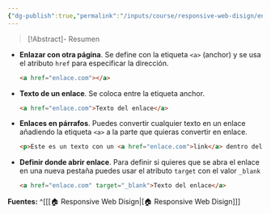 ```yaml
---
{"dg-publish":true,"permalink":"/inputs/course/responsive-web-disign/enlaces-en-html/","tags":["programation","HTML","FreeCodeCamp"]}
---
```


> [!Abstract]- Resumen
> 

- **Enlazar con otra página**. Se define con la etiqueta `<a>` (anchor) y se usa el atributo `href` para especificar la dirección.
   ```HTML 
   <a href="enlace.com"></a>
   ```
-  **Texto de un enlace**. Se coloca entre la etiqueta anchor.
   ```HTML 
   <a href="enlace.com">Texto del enlace</a>
   ```
- **Enlaces en párrafos**. Puedes convertir cualquier texto en un enlace añadiendo la etiqueta `<a>` a la parte que quieras convertir en enlace.
   ```HTML 
   <p>Este es un texto con un <a href="enlace.com">link</a> dentro del texto</p>
   ```
- **Definir donde abrir enlace**. Para definir si quieres que se abra el enlace en una nueva pestaña puedes usar el atributo `target` con el valor `_blank`
   ```HTML 
   <a href="enlace.com" target="_blank">Texto del enlace</a>
   ```

**Fuentes:** ^[[[🏠 Responsive Web Disign\|[🏠 Responsive Web Disign]]]
